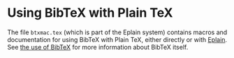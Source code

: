# Using BibTeX with Plain TeX

The file `btxmac.tex` (which is part of the Eplain system)
contains macros and documentation for using BibTeX with
Plain TeX, either directly or with [Eplain](./FAQ-eplain.html).  See
[the use of BibTeX](./FAQ-BibTeXing.html) for more
information about BibTeX itself.

